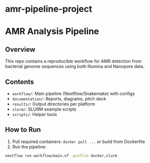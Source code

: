 # amr-pipeline-project


# AMR Analysis Pipeline

## Overview
This repo contains a reproducible workflow for AMR detection from bacterial genome sequences using both Illumina and Nanopore data.

## Contents
- `workflow/`: Main pipeline (Nextflow/Snakemake) with configs
- `documentation/`: Reports, diagrams, pitch deck
- `results/`: Output directories per platform
- `slurm/`: SLURM example scripts
- `scripts/`: Helper tools

## How to Run
1. Pull required containers: `docker pull ...` or build from Dockerfile
2. Run the pipeline:
```bash
nextflow run workflow/main.nf -profile docker,slurm



